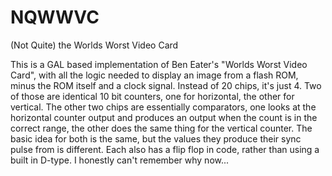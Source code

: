 # NQWWVC
(Not Quite) the Worlds Worst Video Card

This is a GAL based implementation of Ben Eater's "Worlds Worst Video Card", with all the logic needed to display an image from a flash ROM, minus the ROM itself and a clock signal. Instead of 20 chips, it's just 4. Two of those are identical 10 bit counters, one for horizontal, the other for vertical. The other two chips are essentially comparators, one looks at the horizontal counter output and produces an output when the count is in the correct range, the other does the same thing for the vertical counter. The basic idea for both is the same, but the values they produce their sync pulse from is different. Each also has a flip flop in code, rather than using a built in D-type. I honestly can't remember why now...
